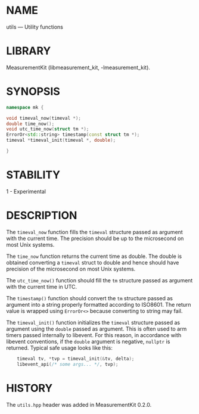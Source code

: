 # NAME
utils &mdash; Utility functions

# LIBRARY
MeasurementKit (libmeasurement_kit, -lmeasurement_kit).

# SYNOPSIS
```C++
namespace mk {

void timeval_now(timeval *);
double time_now();
void utc_time_now(struct tm *);
ErrorOr<std::string> timestamp(const struct tm *);
timeval *timeval_init(timeval *, double);

}
```

# STABILITY

1 - Experimental

# DESCRIPTION

The `timeval_now` function fills the `timeval` structure passed as
argument with the current time. The precision should be up to the microsecond
on most Unix systems.

The `time_now` function returns the current time as double. The double is
obtained converting a `timeval` struct to double and hence should have
precision of the microsecond on most Unix systems.

The `utc_time_now()` function should fill the `tm` structure passed as
argument with the current time in UTC.

The `timestamp()` function should convert the `tm` structure passed as
argument into a string properly formatted according to ISO8601. The return
value is wrapped using `ErrorOr<>` because converting to string may fail.

The `timeval_init()` function initializes the `timeval` structure passed
as argument using the `double` passed as argument. This is often used
to arm timers passed internally to libevent. For this reason, in accordance
with libevent conventions, if the `double` argument is negative, `nullptr`
is returned. Typical safe usage looks like this:

```C++
    timeval tv, *tvp = timeval_init(&tv, delta);
    libevent_api(/* some args... */, tvp);
```

# HISTORY

The `utils.hpp` header was added in MeasurementKit 0.2.0.
